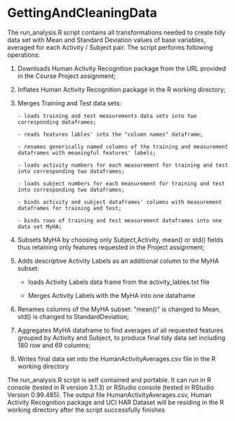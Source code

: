 # GettingAndCleaningData
 
The run_analysis.R script contains all transformations needed to create tidy data set with Mean and Standard Deviation values of base variables, averaged for each Activity / Subject pair. The script performs following operations:

1.	Downloads Human Activity Recognition package from the URL provided in the Course Project assignment;

2.	Inflates Human Activity Recognition package in the R working directory;

3.	Merges Training and Test data sets:

		- loads training and test measurements data sets into two corresponding dataframes;

		- reads features lables' into the "column names" dataframe;

		- renames generically named columns of the training and measurement dataframes with meaningful features' labels;

		- loads activity numbers for each measurement for training and test into corresponding two dataframes;

		- loads subject numbers for each measurement for training and test into corresponding two dataframes;

		- binds activity and subject dataframes' columns with measurement dataframes for training and test;

		- binds rows of training and test measurement dataframes into one data set MyHA;

4.	 Subsets MyHA by choosing only Subject,Activity, mean() or std() fields thus retaining only features requested in the Project assignment; 

5.	 Adds descriptive Activity Labels as an additional column to the MyHA subset: 

		- loads Activity Labels data frame from the activity_lables.txt file  

		- Merges Activity Labels with the MyHA into one dataframe 

6.	 Renames columns of the MyHA subset: "mean()" is changed to Mean, std() is changed to StandardDeviation; 

7.	 Aggregates MyHA dataframe to find averages of all requested features grouped by Activity and Subject, to produce final tidy data set including 180 row and 69 columns; 

8.	 Writes final data set into the HumanActivityAverages.csv file in the R working directory

The run_analysis.R script is self contained and portable. It can run in R console (tested in R version 3.1.3) or RStudio console (tested in RStudio Version 0.99.485). The output file HumanActivityAverages.csv, Human Activity Recognition package and UCI HAR Dataset will be residing in the R working directory after the script successfully finishes  
